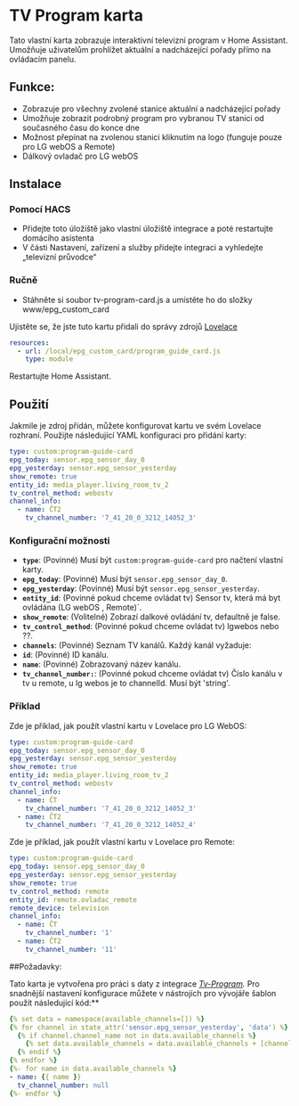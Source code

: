 # TV Program karta


Tato vlastní karta zobrazuje interaktivní televizní program v Home Assistant. Umožňuje uživatelům prohlížet aktuální a nadcházející pořady přímo na ovládacím panelu.

## Funkce:
- Zobrazuje pro všechny zvolené stanice aktuální a nadcházející pořady
- Umožňuje zobrazit podrobný program pro vybranou TV stanici od současného času do konce dne
- Možnost přepínat na zvolenou stanici kliknutím na logo (funguje pouze pro LG webOS a Remote)
- Dálkový ovladač pro LG webOS


## Instalace

### Pomocí HACS

- Přidejte toto úložiště jako vlastní úložiště integrace a poté restartujte domácího asistenta
- V části Nastavení, zařízení a služby přidejte integraci a vyhledejte „televizní průvodce“
 

### Ručně

- Stáhněte si soubor tv-program-card.js a umístěte ho do složky www/epg_custom_card

Ujistěte se, že jste tuto kartu přidali do správy zdrojů [Lovelace ](https://my.home-assistant.io/redirect/lovelace_resources/)
```yaml
resources:
  - url: /local/epg_custom_card/program_guide_card.js
    type: module
 ```
Restartujte Home Assistant. 

## Použití

Jakmile je zdroj přidán, můžete konfigurovat kartu ve svém Lovelace rozhraní. Použijte následující YAML konfiguraci pro přidání karty:

```yaml
type: custom:program-guide-card
epg_today: sensor.epg_sensor_day_0
epg_yesterday: sensor.epg_sensor_yesterday
show_remote: true
entity_id: media_player.living_room_tv_2
tv_control_method: webostv
channel_info:
  - name: ČT2
    tv_channel_number: '7_41_20_0_3212_14052_3'
```

### Konfigurační možnosti

- **`type`**: (Povinné) Musí být `custom:program-guide-card` pro načtení vlastní karty.
- **`epg_today`**: (Povinné) Musí být `sensor.epg_sensor_day_0`.
- **`epg_yesterday`**: (Povinné) Musí být `sensor.epg_sensor_yesterday`.
- **`entity_id`**: (Povinné pokud chceme ovládat tv) Sensor tv, která má byt ovládána (LG webOS ,  Remote)`.
- **`show_remote`**: (Volitelné) Zobrazí dalkové ovládání tv, defaultně je false.
- **`tv_control_method`**: (Povinné pokud chceme ovládat tv) lgwebos nebo ??.
- **`channels`**: (Povinné) Seznam TV kanálů. Každý kanál vyžaduje:
- **`id`**: (Povinné) ID kanálu.
- **`name`**: (Povinné) Zobrazovaný název kanálu.
- **`tv_channel_number:`**: (Povinné pokud chceme ovládat tv) Číslo kanálu v tv u remote, u lg webos je to channelId. Musí být 'string'.

### Příklad

Zde je příklad, jak použít vlastní kartu v Lovelace pro LG WebOS:

```yaml
type: custom:program-guide-card
epg_today: sensor.epg_sensor_day_0
epg_yesterday: sensor.epg_sensor_yesterday
show_remote: true
entity_id: media_player.living_room_tv_2
tv_control_method: webostv
channel_info:
  - name: ČT
    tv_channel_number: '7_41_20_0_3212_14052_3'
  - name: ČT2
    tv_channel_number: '7_41_20_0_3212_14052_4'  
```
 
 Zde je příklad, jak použít vlastní kartu v Lovelace pro Remote:

```yaml
type: custom:program-guide-card
epg_today: sensor.epg_sensor_day_0
epg_yesterday: sensor.epg_sensor_yesterday
show_remote: true
tv_control_method: remote
entity_id: remote.ovladac_remote
remote_device: television
channel_info:
  - name: ČT
    tv_channel_number: '1'
  - name: ČT2
    tv_channel_number: '11'  
```
 
##Požadavky:

Tato karta je vytvořena pro práci s daty z integrace *[Tv-Program](https://github.com/jerod33/Tv-Program).* 
Pro snadnější nastavení konfigurace můžete v nástrojích pro vývojáře šablon použít následující kód:**

```yaml
{% set data = namespace(available_channels=[]) %}
{% for channel in state_attr('sensor.epg_sensor_yesterday', 'data') %}
  {% if channel.channel_name not in data.available_channels %}
    {% set data.available_channels = data.available_channels + [channel.channel_name] %}
  {% endif %}
{% endfor %}
{%- for name in data.available_channels %}
- name: {{ name }}
  tv_channel_number: null
{%- endfor %}
```